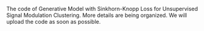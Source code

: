 The code of Generative Model with Sinkhorn-Knopp Loss for Unsupervised Signal Modulation Clustering.
More details are being organized.
We will upload the code as soon as possible.
